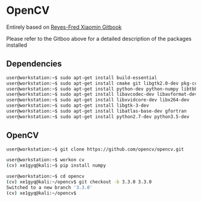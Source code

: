# OpenCV

Entirely based on [Reyes-Fred Xiaomin Gitbook](https://reyes-fred.gitbooks.io/xiaomin/content/chapter1/installing-opencv-330-on-ubuntu-1604-lts.html)

Please refer to the Gitboo above for a detailed description of the packages installed

## Dependencies

```sh
user@workstation:~$ sudo apt-get install build-essential
user@workstation:~$ sudo apt-get install cmake git libgtk2.0-dev pkg-config libavcodec-dev libavformat-dev libswscale-dev
user@workstation:~$ sudo apt-get install python-dev python-numpy libtbb2 libtbb-dev libjpeg-dev libpng-dev libtiff-dev libjasper-dev libdc1394-22-dev
user@workstation:~$ sudo apt-get install libavcodec-dev libavformat-dev libswscale-dev libv4l-dev
user@workstation:~$ sudo apt-get install libxvidcore-dev libx264-dev
user@workstation:~$ sudo apt-get install libgtk-3-dev
user@workstation:~$ sudo apt-get install libatlas-base-dev gfortran
user@workstation:~$ sudo apt-get install python2.7-dev python3.5-dev
```

## OpenCV

```sh
user@workstation:~$ git clone https://github.com/opencv/opencv.git
```

```sh
user@workstation:~$ workon cv
(cv) xe1gyq@kali:~$ pip install numpy
```

```sh
user@workstation:~$ cd opencv
(cv) xe1gyq@kali:~/opencv$ git checkout -b 3.3.0 3.3.0
Switched to a new branch '3.3.0'
(cv) xe1gyq@kali:~/opencv$ 
```


